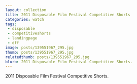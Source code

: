 ```yaml
---
layout: collection
title: 2011 Disposable Film Festival Competitive Shorts
categories: watch
tags:
 - disposable
 - competitiveshorts
 - landingpage
 - dff
image: posts/139551967_295.jpg
thumb: posts/139551967_295.jpg
relatedthumb: posts/139551967_295.jpg
blurb: 2011 Disposable Film Festival Competitive Shorts.
---
```


2011 Disposable Film Festival Competitive Shorts.